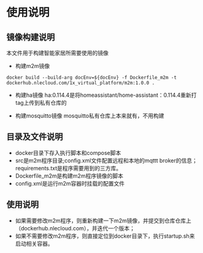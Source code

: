 # 使用说明

## 镜像构建说明
本文件用于构建智能家居所需要使用的镜像
* 构建m2m镜像
```shell script
docker build --build-arg docEnv=${docEnv} -f Dockerfile_m2m -t dockerhub.nlecloud.com/1x_virtual_platform/m2m:1.0.0 .
```
* 构建ha镜像
 ha:0.114.4是将homeassistant/home-assistant：0.114.4重新打tag上传到私有仓库的

* 构建mosquitto镜像
mosquitto私有仓库上本来就有，不用构建

## 目录及文件说明
* docker目录下存入执行脚本和compose脚本
* src是m2m程序目录;config.xml文件配置远程和本地的mqttt broker的信息；requirements.txt是程序需要用到的三方库。 
* Dockerfile_m2m是构建m2m程序镜像的脚本
* config.xml是运行m2m容器时挂载的配置文件

## 使用说明
* 如果需要修改m2m程序，则重新构建一下m2m镜像，并提交到仓库仓库上（dockerhub.nlecloud.com），并迭代一个版本；
* 如果不需要修改m2m程序，则直接定位到docker目录下，执行startup.sh来启动相关容器。
